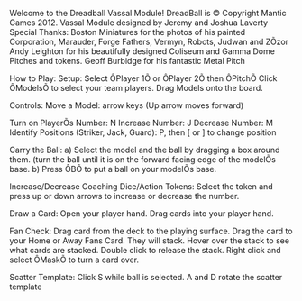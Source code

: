 Welcome to the Dreadball Vassal Module!
DreadBall is © Copyright Mantic Games 2012.
Vassal Module designed by Jeremy and Joshua Laverty
Special Thanks:
Boston Miniatures for the photos of his painted Corporation, Marauder, Forge Fathers, Vermyn, Robots, Judwan and ZÕzor
Andy Leighton for his beautifully designed Coliseum and Gamma Dome Pitches and tokens.
Geoff Burbidge for his fantastic Metal Pitch

How to Play:
Setup:
Select ÔPlayer 1Õ or ÔPlayer 2Õ then ÔPitchÕ
Click ÔModelsÕ to select your team players.  Drag Models onto the board.

Controls:
Move a Model: arrow keys (Up arrow moves forward)

Turn on PlayerÕs Number: N
Increase Number: J
Decrease Number: M
Identify Positions (Striker, Jack, Guard): P, then [ or ] to change position

Carry the Ball:
a) Select the model and the ball by dragging a box around them. (turn the ball until it is on the forward facing edge of the modelÕs base.
b) Press ÔBÕ to put a ball on your modelÕs base.

Increase/Decrease Coaching Dice/Action Tokens: Select the token and press up or down arrows to increase or decrease the number.

Draw a Card: Open your player hand.  Drag cards into your player hand.

Fan Check: Drag card from the deck to the playing surface. Drag the card to your Home or Away Fans Card.  They will stack.  Hover over the stack to see what cards are stacked.  Double click to release the stack.  Right click and select ÔMaskÕ to turn a card over.

Scatter Template: Click S while ball is selected. A and D rotate the scatter template